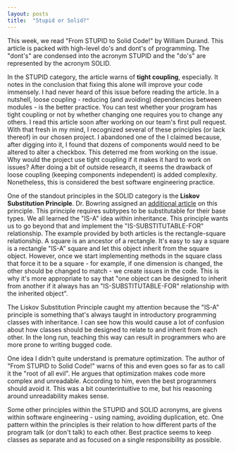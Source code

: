 ```yaml
---
layout: posts
title:  "Stupid or Solid?"
---
```

This week, we read "From STUPID to Solid Code!" by William Durand. This article is packed with high-level do's and dont's of programming. The "dont's" are condensed into the acronym STUPID and the "do's" are represented by the acronym SOLID. 

In the STUPID category, the article warns of **tight coupling**, especially. It notes in the conclusion that fixing this alone will improve your code immensely. I had never heard of this issue before reading the article. In a nutshell, loose coupling - reducing (and avoiding) dependencies between modules - is the better practice. You can test whether your program has tight coupling or not by whether changing one requires you to change any others.  I read this article soon after working on our team's first pull request. With that fresh in my mind, I recognized several of these principles (or lack thereof) in our chosen project. I abandoned one of the I claimed because, after digging into it, I found that dozens of components would need to be altered to alter a checkbox. This deterred me from working on the issue. Why would the project use tight coupling if it makes it hard to work on issues? After doing a bit of outside research, it seems the drawback of loose coupling (keeping components independent) is added complexity. Nonetheless, this is considered the best software engineering practice.

One of the standout principles in the SOLID category is the **Liskov Substitution Principle**. Dr. Bowring assigned an [additional article](https://deviq.com/principles/liskov-substitution-principle) on this principle. This principle requires subtypes to be substitutable for their base types. We all learned the "IS-A" idea within inheritance. This principle wants us to go beyond that and implement the "IS-SUBSTITUTABLE-FOR" relationship. The example provided by both articles is the rectangle-square relationship. A square is an ancestor of a rectangle. It's easy to say a square is a rectangle "IS-A" square and let this object inherit from the square object. However, once we start implementing methods in the square class that force it to be a square - for example, if one dimension is changed, the other should be changed to match - we create issues in the code. This is why it's more appropriate to say that "one object can be designed to inherit from another if it always has an "IS-SUBSTITUTABLE-FOR" relationship with the inherited object". 

The Liskov Substitution Principle caught my attention because the "IS-A" principle is something that's always taught in introductory programming classes with inheritance. I can see how this would cause a lot of confusion about how classes should be designed to relate to and inherit from each other. In the long run, teaching this way can result in programmers who are more prone to writing bugged code. 

One idea I didn't quite understand is premature optimization. The author of "From STUPID to Solid Code!" warns of this and even goes so far as to call it the "root of all evil". He argues that optimization makes code more complex and unreadable. According to him, even the best programmers should avoid it. This was a bit counterintuitive to me, but his reasoning around unreadability makes sense.

Some other principles within the STUPID and SOLID acronyms, are givens within software engineering - using naming, avoiding duplication, etc. One pattern within the principles is their relation to how different parts of the program talk (or don't talk) to each other. Best practice seems to keep classes as separate and as focused on a single responsibility as possible. 
